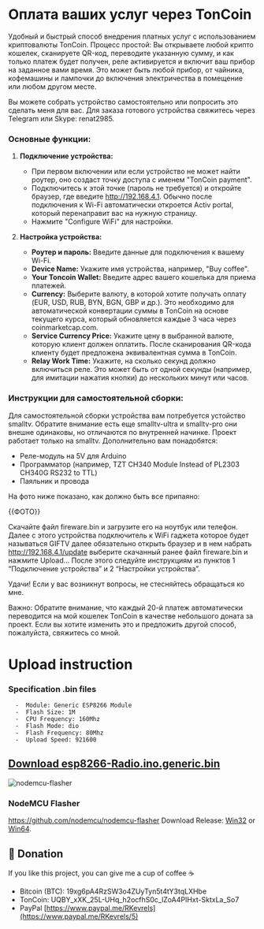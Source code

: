 
# Оплата ваших услуг через TonCoin

 Удобный и быстрый способ внедрения платных услуг с использованием криптовалюты TonCoin. Процесс простой: Вы открываете любой крипто кошелек, сканируете QR-код, переводите указанную сумму, и как только платеж будет получен, реле активируется и включит ваш прибор на заданное вами время. Это может быть любой прибор, от чайника, кофемашины и лампочки до включения электричества в помещение или любом другом месте.

Вы можете собрать устройство самостоятельно или попросить это сделать меня для вас. Для заказа готового устройства свяжитесь через Telegram или Skype: renat2985.

### Основные функции:

1. **Подключение устройства:**
   - При первом включении или если устройство не может найти роутер, оно создаст точку доступа с именем "TonCoin payment".
   - Подключитесь к этой точке (пароль не требуется) и откройте браузер, где введите http://192.168.4.1. Обычно после подключения к Wi-Fi автоматически откроется Activ portal, который перенаправит вас на нужную страницу.
   - Нажмите "Configure WiFi" для настройки.

2. **Настройка устройства:**
   - **Роутер и пароль:** Введите данные для подключения к вашему Wi-Fi.
   - **Device Name:** Укажите имя устройства, например, "Buy coffee".
   - **Your Toncoin Wallet:** Введите адрес вашего кошелька для приема платежей.
   - **Сurrency:** Выберите валюту, в которой хотите получать оплату (EUR, USD, RUB, BYN, BGN, GBP и др.). Это необходимо для автоматической конвертации суммы в TonCoin на основе текущего курса, который обновляется каждые 3 часа через coinmarketcap.com.
   - **Service Currency Price:** Укажите цену в выбранной валюте, которую клиент должен оплатить. После сканирования QR-кода клиенту будет предложена эквивалентная сумма в TonCoin.
   - **Relay Work Time:** Укажите, на сколько секунд должно включиться реле. Это может быть от одной секунды (например, для имитации нажатия кнопки) до нескольких минут или часов.

### Инструкции для самостоятельной сборки:

Для самостоятельной сборки устройства вам потребуется устойство smalltv. Обратите внимание есть еще smalltv-ultra и smalltv-pro они внешне одинаковы, но отличаются по внутренней начинке. Проект работает только на smalltv. Дополнительно вам понадобятся:
- Реле-модуль на 5V для Arduino
- Программатор (например, TZT CH340 Module Instead of PL2303 CH340G RS232 to TTL)
- Паяльник и провода

На фото ниже показано, как должно быть все припаяно:

{{ФОТО}}

Скачайте файл fireware.bin и загрузите его на ноутбук или телефон. Далее с этого устройства подключитель к WiFi гаджета которое будет называться GIFTV далее обязательно открыть браузер и в нем набрать http://192.168.4.1/update
выберите скачанный ранее файл fireware.bin и нажмите Upload... 
После этого следуйте инструкциям из пунктов 1 “Подключение устройства” и 2 “Настройки устройства”.

Удачи! Если у вас возникнут вопросы, не стесняйтесь обращаться ко мне.

Важно: Обратите внимание, что каждый 20-й платеж автоматически переводится на мой кошелек TonCoin в качестве небольшого доната за проект. Если вы хотите изменить это и предложить другой способ, пожалуйста, свяжитесь со мной.

# Upload instruction

### Specification .bin files
```
  -  Module: Generic ESP8266 Module
  -  Flash Size: 1M
  -  CPU Frequency: 160Mhz
  -  Flash Mode: dio
  -  Flash Frequency: 80Mhz
  -  Upload Speed: 921600
```

## [Download esp8266-Radio.ino.generic.bin](https://github.com/renat2985/esp8266-Radio/raw/master/esp8266-Radio.ino.generic.bin)

![nodemcu-flasher](https://raw.githubusercontent.com/renat2985/esp8266-Radio/master/tutorial/nodemcu-flasher.png)
### NodeMCU Flasher
https://github.com/nodemcu/nodemcu-flasher
Download Release: [Win32](https://github.com/nodemcu/nodemcu-flasher/blob/master/Win32/Release/ESP8266Flasher.exe) or [Win64](https://github.com/nodemcu/nodemcu-flasher/blob/master/Win64/Release/ESP8266Flasher.exe).



## :battery: Donation

If you like this project, you can give me a cup of coffee :coffee:

- Bitcoin (BTC): 19xg6pA4RzSW3o4ZUyTyn5t4tY3tqLXHbe
- TonCoin: UQBY_xXK_25L-UHq_h2ocfhS0c_lZoA4PIHxt-SktxLa_So7 
- PayPal [https://www.paypal.me/RKevrels](https://www.paypal.me/RKevrels/5)
